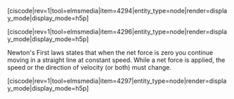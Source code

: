 [ciscode|rev=1|tool=elmsmedia|item=4294|entity_type=node|render=display_mode|display_mode=h5p]

[ciscode|rev=1|tool=elmsmedia|item=4296|entity_type=node|render=display_mode|display_mode=h5p]

Newton's First laws states that when the net force is zero you continue moving in a straight line at constant speed. While a net force is applied, the speed or the direction of velocity (or both) must change. 

[ciscode|rev=1|tool=elmsmedia|item=4297|entity_type=node|render=display_mode|display_mode=h5p]

